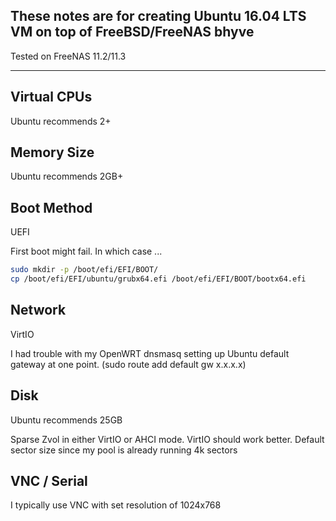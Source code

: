 ## These notes are for creating Ubuntu 16.04 LTS VM on top of FreeBSD/FreeNAS bhyve
Tested on FreeNAS 11.2/11.3

----

## Virtual CPUs

Ubuntu recommends 2+

## Memory Size

Ubuntu recommends 2GB+

## Boot Method

UEFI

First boot might fail. In which case ...
```bash
sudo mkdir -p /boot/efi/EFI/BOOT/
cp /boot/efi/EFI/ubuntu/grubx64.efi /boot/efi/EFI/BOOT/bootx64.efi
```

## Network

VirtIO

I had trouble with my OpenWRT dnsmasq setting up Ubuntu default gateway at one point. (sudo route add default gw x.x.x.x)

## Disk

Ubuntu recommends 25GB

Sparse Zvol in either VirtIO or AHCI mode. VirtIO should work better. Default sector size since my pool is already running 4k sectors

## VNC / Serial

I typically use VNC with set resolution of 1024x768
